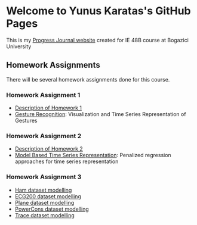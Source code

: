 # Welcome to Yunus Karatas's GitHub Pages

This is my [Progress Journal website](https://bu-ie-48b.github.io/fall21-yunusskaratas/) created for IE 48B course at Bogazici University

## Homework Assignments

There will be several homework assignments done for this course.

### Homework Assignment 1
* [Description of Homework 1](HW1/IE48B_Fall21_Homework_1.pdf)
* [Gesture Recognition](https://bu-ie-48b.github.io/fall21-yunusskaratas/HW1/HW1.html): Visualization and Time Series Representation of Gestures


### Homework Assignment 2
* [Description of Homework 2](HW2/IE48B_Fall21_Homework_2.pdf)
* [Model Based Time Series Representation](https://bu-ie-48b.github.io/fall21-yunusskaratas/HW2/HW2.html):  Penalized regression approaches for time series representation



### Homework Assignment 3
* [Ham dataset modelling](https://bu-ie-48b.github.io/fall21-yunusskaratas/HW3/HAM.html)
* [ECG200 dataset modelling](https://bu-ie-48b.github.io/fall21-yunusskaratas/HW3/ECG200.html)
* [Plane dataset modelling](https://bu-ie-48b.github.io/fall21-yunusskaratas/HW3/Plane.html)
* [PowerCons dataset modelling](https://bu-ie-48b.github.io/fall21-yunusskaratas/HW3/PowerCons.html)
* [Trace dataset modelling](https://bu-ie-48b.github.io/fall21-yunusskaratas/HW3/Trace.html)